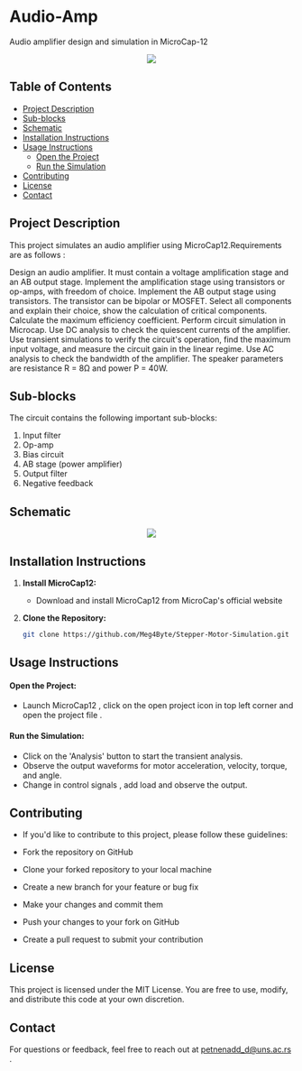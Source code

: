 # Audio-Amp
Audio amplifier design and simulation in MicroCap-12 

<p align="center">
  <img src="https://github.com/Meg4Byte/Audio-Amp/assets/121357383/06ed1c49-b9c9-40ae-8fb3-c6125215c91d">
</p>

## Table of Contents

- [Project Description](#project-description)
- [Sub-blocks](#features)
- [Schematic](#schematic)
- [Installation Instructions](#installation-instructions)
- [Usage Instructions](#usage-instructions)
   - [Open the Project](#open-the-project)
   - [Run the Simulation](#run-the-simulation)
- [Contributing](#contributing)
- [License](#license)
- [Contact](#contact)
  
## Project Description

This project simulates an audio amplifier using MicroCap12.Requirements are as follows : 

Design an audio amplifier. It must contain a voltage amplification stage and an AB output stage. Implement the amplification stage using transistors or op-amps, with freedom of choice. Implement the AB output stage using transistors. The transistor can be bipolar or MOSFET. Select all components and explain their choice, show the calculation of critical components. Calculate the maximum efficiency coefficient. Perform circuit simulation in Microcap. Use DC analysis to check the quiescent currents of the amplifier. Use transient simulations to verify the circuit's operation, find the maximum input voltage, and measure the circuit gain in the linear regime. Use AC analysis to check the bandwidth of the amplifier. The speaker parameters are resistance R = 8Ω and power P = 40W.

## Sub-blocks

The circuit contains the following important sub-blocks:

1. Input filter
2. Op-amp
3. Bias circuit
4. AB stage (power amplifier)
5. Output filter
6. Negative feedback

## Schematic 


<p align="center">
  <img src="https://github.com/Meg4Byte/Audio-Amp/assets/121357383/4b6435d9-10c4-4822-9e3d-7681a68e7ca5">
</p>



## Installation Instructions

1. **Install MicroCap12:**
   - Download and install MicroCap12 from MicroCap's official website

2. **Clone the Repository:**
   ```bash
   git clone https://github.com/Meg4Byte/Stepper-Motor-Simulation.git

## Usage Instructions

 #### Open the Project:
   - Launch MicroCap12 , click on the open project icon in top left corner and open the project file .

 #### Run the Simulation:
   - Click on the 'Analysis' button to start the transient analysis.
   - Observe the output waveforms for motor acceleration, velocity, torque, and angle.
   - Change in control signals , add load and observe the output.

## Contributing

 - If you'd like to contribute to this project, please follow these guidelines:
 
 - Fork the repository on GitHub
 
 - Clone your forked repository to your local machine
 
 - Create a new branch for your feature or bug fix
 
 - Make your changes and commit them
 
 - Push your changes to your fork on GitHub
 
 - Create a pull request to submit your contribution
 
## License 

This project is licensed under the MIT License. You are free to use, modify, and distribute this code at your own discretion.

## Contact

For questions or feedback, feel free to reach out at petnenadd_d@uns.ac.rs .

